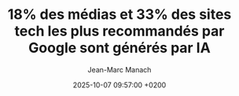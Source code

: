 ---
layout: post
title: "18% des médias et 33% des sites tech les plus recommandés par Google sont générés par IA"
link: "https://next.ink/198619/18-des-medias-et-33-des-sites-tech-les-plus-recommandes-par-google-sont-generes-par-ia"
author: "Jean-Marc Manach"
published_date: "03/10/2025"
description: "L'algorithme Discover de « recommandation de contenus » de Google, principale source de trafic des sites journalistiques français, est devenu une « pompe à fric » pour les sites monétisés par la publicité, majoritairement financés par... la régie publicitaire de Google. Au point que près de 20 % des 1 000 sites d'info les plus recommandés par Google Discover, et 33 % des 120 sites les plus recommandés par Google News, à la rubrique Technologie, sont générés par IA."
language: "fr"
categories: 
   - articles
tags: "google ia presse"
og-tags: "google ia presse"
date: "2025-10-07 09:57:00 +0200"
permalink: /:categories/:year/:month/:day/:title/
---